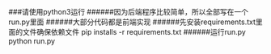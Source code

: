 ###请使用python3运行
######因为后端程序比较简单，所以全部写在一个run.py里面
######大部分代码都是前端实现
######先安装requirements.txt里面的文件确保依赖文件
    pip installs -r requirements.txt
######运行run.py
    python run.py
